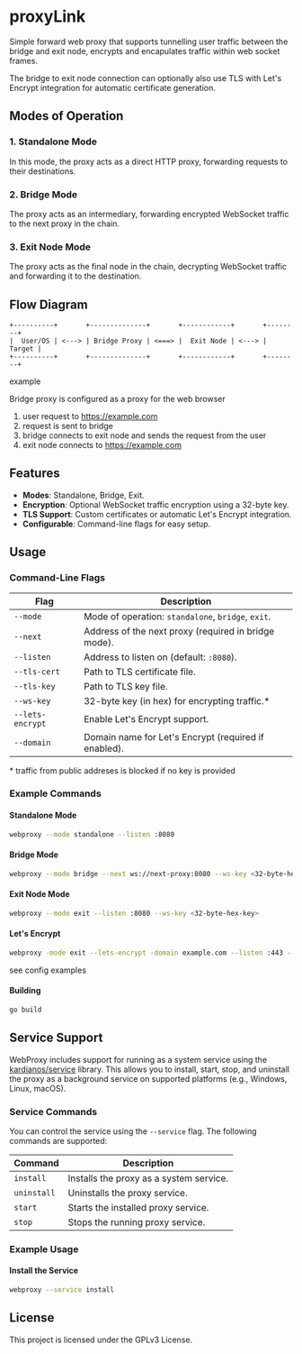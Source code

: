 # proxyLink

Simple forward web proxy that supports tunnelling user traffic between the bridge and exit node,
encrypts and encapulates traffic within web socket frames.

The bridge to exit node connection can optionally also use TLS with Let's Encrypt integration for automatic certificate generation.

## Modes of Operation

### 1. Standalone Mode
In this mode, the proxy acts as a direct HTTP proxy, forwarding requests to their destinations.

### 2. Bridge Mode
The proxy acts as an intermediary, forwarding encrypted WebSocket traffic to the next proxy in the chain.

### 3. Exit Node Mode
The proxy acts as the final node in the chain, decrypting WebSocket traffic and forwarding it to the destination.

## Flow Diagram

```plaintext
+----------+       +--------------+       +------------+       +--------+
|  User/OS | <---> | Bridge Proxy | <===> |  Exit Node | <---> | Target |
+----------+       +--------------+       +------------+       +--------+
```

example

Bridge proxy is configured as a proxy for the web browser

1. user request to https://example.com
2. request is sent to bridge
3. bridge connects to exit node and sends the request from the user
3. exit node connects to https://example.com

## Features

- **Modes**: Standalone, Bridge, Exit.
- **Encryption**: Optional WebSocket traffic encryption using a 32-byte key.
- **TLS Support**: Custom certificates or automatic Let's Encrypt integration.
- **Configurable**: Command-line flags for easy setup.

## Usage

### Command-Line Flags

| Flag             | Description                                      |
|------------------|--------------------------------------------------|
| `--mode`         | Mode of operation: `standalone`, `bridge`, `exit`. |
| `--next`         | Address of the next proxy (required in bridge mode). |
| `--listen`       | Address to listen on (default: `:8080`).         |
| `--tls-cert`     | Path to TLS certificate file.                    |
| `--tls-key`      | Path to TLS key file.                            |
| `--ws-key`       | 32-byte key (in hex) for encrypting traffic.*    |
| `--lets-encrypt` | Enable Let's Encrypt support.                    |
| `--domain`       | Domain name for Let's Encrypt (required if enabled). |

\* traffic from public addreses is blocked if no key is provided

### Example Commands

#### Standalone Mode
```bash
webproxy --mode standalone --listen :8080
```

#### Bridge Mode
```bash
webproxy --mode bridge --next ws://next-proxy:8080 --ws-key <32-byte-hex-key>
```

#### Exit Node Mode
```bash
webproxy --mode exit --listen :8080 --ws-key <32-byte-hex-key>
```

#### Let's Encrypt
```bash
webproxy -mode exit --lets-encrypt -domain example.com --listen :443 --ws-key <32-byte-hex-key>
```

see config examples

#### Building
```bash
go build
```

## Service Support

WebProxy includes support for running as a system service using the [kardianos/service](https://github.com/kardianos/service) library. This allows you to install, start, stop, and uninstall the proxy as a background service on supported platforms (e.g., Windows, Linux, macOS).

### Service Commands

You can control the service using the `--service` flag. The following commands are supported:

| Command       | Description                              |
|---------------|------------------------------------------|
| `install`     | Installs the proxy as a system service.  |
| `uninstall`   | Uninstalls the proxy service.            |
| `start`       | Starts the installed proxy service.      |
| `stop`        | Stops the running proxy service.         |

### Example Usage

#### Install the Service
```bash
webproxy --service install
```

## License

This project is licensed under the GPLv3 License.